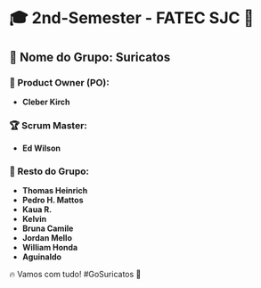 # 🎓 2nd-Semester - FATEC SJC 🚀

## 🦾 Nome do Grupo: **Suricatos**  

### 👑 Product Owner (PO):  
- **Cleber Kirch**  

### 🏆 Scrum Master:  
- **Ed Wilson**  

### 👥 Resto do Grupo:  
- **Thomas Heinrich**  
- **Pedro H. Mattos**  
- **Kaua R.**  
- **Kelvin**  
- **Bruna Camile**  
- **Jordan Mello**  
- **William Honda**  
- **Aguinaldo**  

🔥 Vamos com tudo! #GoSuricatos 🚀  
